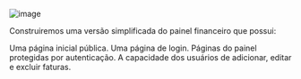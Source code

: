 
![image](https://github.com/7Caylon7/Dashboard-Next.Js/assets/107728284/f9a672e6-3a08-47be-9670-d27535ac16f1)


Construiremos uma versão simplificada do painel financeiro que possui:

Uma página inicial pública.
Uma página de login.
Páginas do painel protegidas por autenticação.
A capacidade dos usuários de adicionar, editar e excluir faturas.
